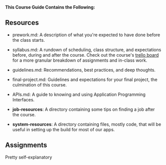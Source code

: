 **This Course Guide Contains the Following:**

## Resources

* prework.md: A description of what you're expected to have done before the class starts. 

* syllabus.md:  A rundown of scheduling, class structure, and expectations before, during and after the course. Check out the course's [trello board](https://trello.com/b/8TrqYiI4/tiy-fee-backbone-react-es6) for a more granular breakdown of assignments and in-class work.

* guidelines.md: Recommendations, best practices, and deep thoughts.

* final-project.md: Guidelines and expectations for your final project, the culmination of this course. 

* APIs.md: A guide to knowing and using Application Programming Interfaces.

* **job-resources**: A directory containing some tips on finding a job after the course.
* **system-resources**: A directory containing files, mostly code, that will be useful in setting up the build for most of our apps.

## Assignments

Pretty self-explanatory
